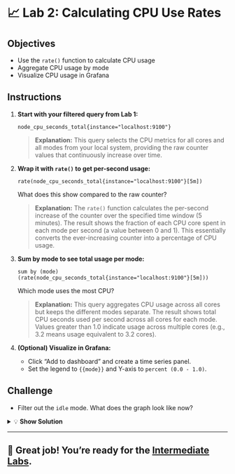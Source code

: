 # 📈 Lab 2: Calculating CPU Use Rates

## Objectives
- Use the `rate()` function to calculate CPU usage
- Aggregate CPU usage by mode
- Visualize CPU usage in Grafana

## Instructions
1. **Start with your filtered query from Lab 1:**
   ```promql
   node_cpu_seconds_total{instance="localhost:9100"}
   ```
   
   > **Explanation:** This query selects the CPU metrics for all cores and all modes from your local system, providing the raw counter values that continuously increase over time.
2. **Wrap it with `rate()` to get per-second usage:**
   ```promql
   rate(node_cpu_seconds_total{instance="localhost:9100"}[5m])
   ```
   What does this show compared to the raw counter?
   
   > **Explanation:** The `rate()` function calculates the per-second increase of the counter over the specified time window (5 minutes). The result shows the fraction of each CPU core spent in each mode per second (a value between 0 and 1). This essentially converts the ever-increasing counter into a percentage of CPU usage.
3. **Sum by mode to see total usage per mode:**
   ```promql
   sum by (mode) (rate(node_cpu_seconds_total{instance="localhost:9100"}[5m]))
   ```
   Which mode uses the most CPU?
   
   > **Explanation:** This query aggregates CPU usage across all cores but keeps the different modes separate. The result shows total CPU seconds used per second across all cores for each mode. Values greater than 1.0 indicate usage across multiple cores (e.g., 3.2 means usage equivalent to 3.2 cores).

4. **(Optional) Visualize in Grafana:**
   - Click “Add to dashboard” and create a time series panel.
   - Set the legend to `{{mode}}` and Y-axis to `percent (0.0 - 1.0)`.

## Challenge
- Filter out the `idle` mode. What does the graph look like now?

<details>
<summary>💡 <b>Show Solution</b></summary>

To filter out the `idle` mode and focus on active CPU usage, follow these steps:

1. **Start with the summed rate query from step 3:**
   ```promql
   sum by (mode) (rate(node_cpu_seconds_total{instance="localhost:9100"}[5m]))
   ```

2. **Add a filter to exclude the idle mode:**
   ```promql
   sum by (mode) (rate(node_cpu_seconds_total{instance="localhost:9100",mode!="idle"}[5m]))
   ```

3. **Visualize the result:**
   - In Grafana, this creates a graph showing only the active CPU modes (user, system, iowait, etc.)
   - The graph now focuses on how your CPU is being actively used rather than including idle time
   - This makes it easier to see smaller variations in active CPU usage that might be hidden when the idle mode (which is often >90%) is included

This approach is particularly useful for monitoring production systems where you want to focus on actual CPU activity rather than idle time.

</details>

---

## 🌟 Great job! You’re ready for the [Intermediate Labs](../Intermediate/README.md).
